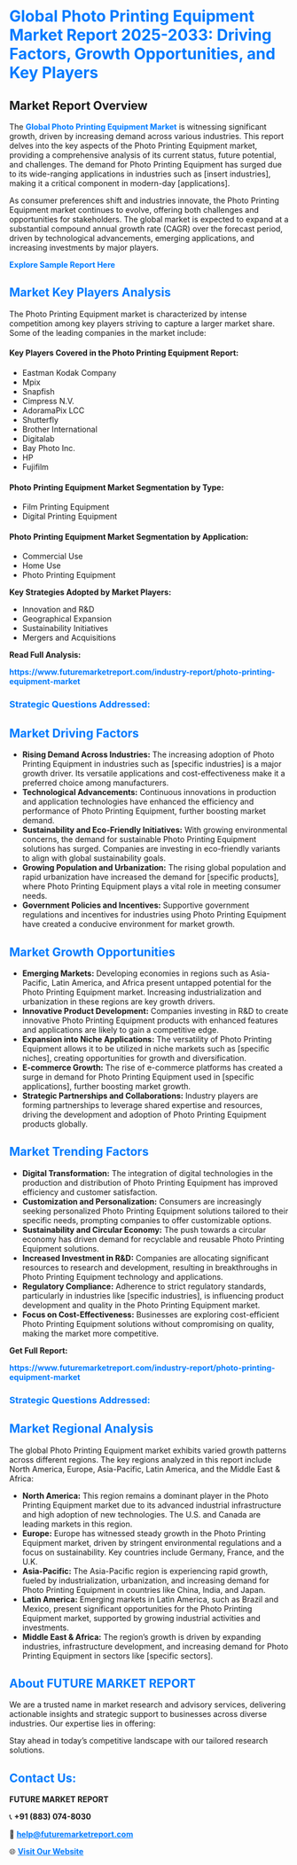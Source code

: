 <h1 style="color: #007BFF;">Global Photo Printing Equipment Market Report 2025-2033: Driving Factors, Growth Opportunities, and Key Players</h1>

<section id="overview">
<h2>Market Report Overview</h2>
<p>The <a href="https://www.futuremarketreport.com/industry-report/photo-printing-equipment-market" style="color: #007BFF; text-decoration: none;"><strong>Global Photo Printing Equipment Market</strong></a> is witnessing significant growth, driven by increasing demand across various industries. This report delves into the key aspects of the Photo Printing Equipment market, providing a comprehensive analysis of its current status, future potential, and challenges. The demand for Photo Printing Equipment has surged due to its wide-ranging applications in industries such as [insert industries], making it a critical component in modern-day [applications].</p>
<p>As consumer preferences shift and industries innovate, the Photo Printing Equipment market continues to evolve, offering both challenges and opportunities for stakeholders. The global market is expected to expand at a substantial compound annual growth rate (CAGR) over the forecast period, driven by technological advancements, emerging applications, and increasing investments by major players.</p>
</section>

<section id="overview">
<p><a href="https://www.futuremarketreport.com/request-sample/reportId=124543" style="color: #007BFF; text-decoration: none;"><strong>Explore Sample Report Here</strong></a></p>
</section>

<section id="key-players">
<h2 style="color: #007BFF;">Market Key Players Analysis</h2>
<p>The Photo Printing Equipment market is characterized by intense competition among key players striving to capture a larger market share. Some of the leading companies in the market include:</p>
<h4>Key Players Covered in the Photo Printing Equipment Report:</h4>
<ul><li>Eastman Kodak Company</li><li>Mpix</li><li>Snapfish</li><li>Cimpress N.V.</li><li>AdoramaPix LCC</li><li>Shutterfly</li><li>Brother International</li><li>Digitalab</li><li>Bay Photo Inc.</li><li>HP</li><li>Fujifilm</li></ul>
<h4>Photo Printing Equipment Market Segmentation by Type:</h4>
<ul><li>Film Printing Equipment</li><li>Digital Printing Equipment</li></ul>

<h4>Photo Printing Equipment Market Segmentation by Application:</h4>
<ul><li>Commercial Use</li><li>Home Use</li><li>Photo Printing Equipment</li></ul>
<p><strong>Key Strategies Adopted by Market Players:</strong></p>
<ul>
<li>Innovation and R&D</li>
<li>Geographical Expansion</li>
<li>Sustainability Initiatives</li>
<li>Mergers and Acquisitions</li>
</ul>
</section>

<section>
<p><strong>Read Full Analysis: </strong></p><a href="https://www.futuremarketreport.com/industry-report/photo-printing-equipment-market" style="color: #007BFF; text-decoration: none;"><strong>https://www.futuremarketreport.com/industry-report/photo-printing-equipment-market</strong></a>
<h3 style="color: #007BFF;">Strategic Questions Addressed:</h3>
</section>

<section id="driving-factors">
<h2 style="color: #007BFF;">Market Driving Factors</h2>
<ul>
<li><strong>Rising Demand Across Industries:</strong> The increasing adoption of Photo Printing Equipment in industries such as [specific industries] is a major growth driver. Its versatile applications and cost-effectiveness make it a preferred choice among manufacturers.</li>
<li><strong>Technological Advancements:</strong> Continuous innovations in production and application technologies have enhanced the efficiency and performance of Photo Printing Equipment, further boosting market demand.</li>
<li><strong>Sustainability and Eco-Friendly Initiatives:</strong> With growing environmental concerns, the demand for sustainable Photo Printing Equipment solutions has surged. Companies are investing in eco-friendly variants to align with global sustainability goals.</li>
<li><strong>Growing Population and Urbanization:</strong> The rising global population and rapid urbanization have increased the demand for [specific products], where Photo Printing Equipment plays a vital role in meeting consumer needs.</li>
<li><strong>Government Policies and Incentives:</strong> Supportive government regulations and incentives for industries using Photo Printing Equipment have created a conducive environment for market growth.</li>
</ul>
</section>

<section id="growth-opportunities">
<h2 style="color: #007BFF;">Market Growth Opportunities</h2>
<ul>
<li><strong>Emerging Markets:</strong> Developing economies in regions such as Asia-Pacific, Latin America, and Africa present untapped potential for the Photo Printing Equipment market. Increasing industrialization and urbanization in these regions are key growth drivers.</li>
<li><strong>Innovative Product Development:</strong> Companies investing in R&D to create innovative Photo Printing Equipment products with enhanced features and applications are likely to gain a competitive edge.</li>
<li><strong>Expansion into Niche Applications:</strong> The versatility of Photo Printing Equipment allows it to be utilized in niche markets such as [specific niches], creating opportunities for growth and diversification.</li>
<li><strong>E-commerce Growth:</strong> The rise of e-commerce platforms has created a surge in demand for Photo Printing Equipment used in [specific applications], further boosting market growth.</li>
<li><strong>Strategic Partnerships and Collaborations:</strong> Industry players are forming partnerships to leverage shared expertise and resources, driving the development and adoption of Photo Printing Equipment products globally.</li>
</ul>
</section>

<section id="trending-factors">
<h2 style="color: #007BFF;">Market Trending Factors</h2>
<ul>
<li><strong>Digital Transformation:</strong> The integration of digital technologies in the production and distribution of Photo Printing Equipment has improved efficiency and customer satisfaction.</li>
<li><strong>Customization and Personalization:</strong> Consumers are increasingly seeking personalized Photo Printing Equipment solutions tailored to their specific needs, prompting companies to offer customizable options.</li>
<li><strong>Sustainability and Circular Economy:</strong> The push towards a circular economy has driven demand for recyclable and reusable Photo Printing Equipment solutions.</li>
<li><strong>Increased Investment in R&D:</strong> Companies are allocating significant resources to research and development, resulting in breakthroughs in Photo Printing Equipment technology and applications.</li>
<li><strong>Regulatory Compliance:</strong> Adherence to strict regulatory standards, particularly in industries like [specific industries], is influencing product development and quality in the Photo Printing Equipment market.</li>
<li><strong>Focus on Cost-Effectiveness:</strong> Businesses are exploring cost-efficient Photo Printing Equipment solutions without compromising on quality, making the market more competitive.</li>
</ul>
</section>

<section>
<p><strong>Get Full Report: </strong></p><a href="https://www.futuremarketreport.com/industry-report/photo-printing-equipment-market" style="color: #007BFF; text-decoration: none;"><strong>https://www.futuremarketreport.com/industry-report/photo-printing-equipment-market</strong></a>
<h3 style="color: #007BFF;">Strategic Questions Addressed:</h3>
</section>


<section id="regional-analysis">
<h2 style="color: #007BFF;">Market Regional Analysis</h2>
<p>The global Photo Printing Equipment market exhibits varied growth patterns across different regions. The key regions analyzed in this report include North America, Europe, Asia-Pacific, Latin America, and the Middle East & Africa:</p>
<ul>
<li><strong>North America:</strong> This region remains a dominant player in the Photo Printing Equipment market due to its advanced industrial infrastructure and high adoption of new technologies. The U.S. and Canada are leading markets in this region.</li>
<li><strong>Europe:</strong> Europe has witnessed steady growth in the Photo Printing Equipment market, driven by stringent environmental regulations and a focus on sustainability. Key countries include Germany, France, and the U.K.</li>
<li><strong>Asia-Pacific:</strong> The Asia-Pacific region is experiencing rapid growth, fueled by industrialization, urbanization, and increasing demand for Photo Printing Equipment in countries like China, India, and Japan.</li>
<li><strong>Latin America:</strong> Emerging markets in Latin America, such as Brazil and Mexico, present significant opportunities for the Photo Printing Equipment market, supported by growing industrial activities and investments.</li>
<li><strong>Middle East & Africa:</strong> The region’s growth is driven by expanding industries, infrastructure development, and increasing demand for Photo Printing Equipment in sectors like [specific sectors].</li>
</ul>
</section>

<footer>
<h2 style="color: #007BFF;">About FUTURE MARKET REPORT</h2>
<p>We are a trusted name in market research and advisory services, delivering actionable insights and strategic support to businesses across diverse industries. Our expertise lies in offering:</p>

<p>Stay ahead in today’s competitive landscape with our tailored research solutions.</p>

<h2 style="color: #007BFF;">Contact Us:</h2>
<p><strong>FUTURE MARKET REPORT</strong></p>
<p>📞 <strong>+91 (883) 074-8030</strong></p>
<p>📧 <strong><a href="mailto:help@futuremarketreport.com" style="color: #007BFF;">help@futuremarketreport.com</a></strong></p>
<p>🌐 <strong><a href="https://www.futuremarketreport.com/" style="color: #007BFF;">Visit Our Website</a></strong></p>
</footer>